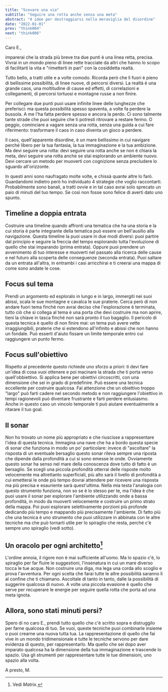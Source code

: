 ```yaml
---
title: "Scovare una via"
subtitle: "Seguire una rotta anche senza una meta"
abstract: "4 idee per destraggiarsi nella meraviglia del disordine"
date: "2022-01-01"
prev: "think004"
next: "think006"
---
```


Caro E.,

imparerai che la strada più breve tra due punti è una linea retta, precisa.
Vivrai in un mondo pieno di linee rette tracciate da altri che hanno lo scopo di facilitarti la vita e "rimetterti in pari" con la cosiddetta realtà.

Tutto bello, a tratti utile e a volte comodo. Ricorda però che lì fuori è pieno di bellissime possibilità, di linee nuove, di percorsi diversi.
La realtà è una grande caos, una moltitudine di cause ed effetti, di correlazioni e collegamenti, di percorsi tortuosi e montagne russe a non finire.

Per collegare due punti puoi usare infinite linee delle lunghezze che preferisci: ma questa possibilità spesso spaventa, a volte fa perdere la bussola. A me l'ha fatta perdere spesso e ancora la perdo. Ci sono talmente tante strade che puoi seguire che ti potresti ritrovare a restare fermo. O peggio, cominciare a vagare senza una rotta, senza una guida a cui fare riferimento: trasformare il caos in caso diventa un gioco a perdere.

Il caos, quell'apparente disordine, è un mare bellissimo in cui navigare perché libero per la tua fantasia, la tua immaginazione e la tua ambizione. Ma devi seguire una rotta: devi seguire una rotta anche se non è chiara la meta, devi seguire una rotta anche se stai esplorando un ambiente nuovo. Devi cercare un metodo per muoverti con cognizione senza precludere lo sguardo all'orizzonte.

In questi anni sono naufragato molte volte, e chissà quante altre lo farò. Guardandomi indietro però ho individuato 4 strategie che voglio raccontarti. Probabilmente sono banali, a tratti ovvie e in tal caso avrai solo sprecato un paio di minuti del tuo tempo. Se così non fosse sono felice di averti dato uno spunto.

## Timeline a doppia entrata

Costruire una timeline quando affronti una tematica che ha una storia e la cui storia è parte integrante della tematica può essere un bell'ausilio alla navigazione. Questa timeline la puoi usare in due modi diversi: puoi partire dal principio e seguire la freccia del tempo esplorando tutta l'evoluzione di quello che stai imparando (prima entrata). Oppure puoi prendere un avvenimento di tuo interesse e muoverti nel passato alla ricerca delle cause e nel futuro alla scoperta delle conseguenze (seconda entrata).
Puoi saltare da un entrata all'altra, in entrambi i casi arricchirai e ti creerai una mappa di come sono andate le cose.

## Focus sul tema

Prendi un argomento ed esploralo in lungo e in largo, immergiti nei suoi abissi, scala le sue montagne e cavalca le sue praterie. Cerca però di non andare fuori tema finché non avrai deciso che l'esplorazione è terminata, tutto ciò che si collega al tema è una porta che devi costruire ma non aprire, tieni la chiave in tasca finché non sarà pronto il tuo bagaglio. Il pericolo di questa tecnica è quello di non finire mai: un tema può avere vette irraggiungibili, praterie che si estendono all'infinito e abissi che non hanno un fondale. Può esserti d'aiuto fissare un limite temporale entro cui raggiungere un punto fermo.

## Focus sull'obiettivo

Rispetto al precedente questo richiede uno sforzo a priori: ti devi fare un'idea di cosa vuoi ottenere e poi macinare la strada che ti porta verso quell'obbiettivo. Si applica bene per obiettivi circoscritti, con una dimensione che sei in grado di predefinire. Può essere una tecnica eccellente per costruire qualcosa. Fai attenzione che un obiettivo troppo "largo" può farti cadere nel secondo metodo e non raggiungere l'obiettivo in tempi ragionevoli può diventare frustrante e farti perdere entusiasmo. Anche in questo caso un vincolo temporale ti può aiutare eventualmente a ritarare il tuo goal.

## Il sonar

Non ho trovato un nome più appropriato e che riuscisse a rappresentare l'idea di questa tecnica. Immagina una nave che ha a bordo questa specie di sonar che funziona in modo un po' particolare: invece di "ascoltare" la risposta di un eventuale bersaglio questo sonar rileva sempre una riposta che dipende dalla profondità a cui si sono emesse le onde.
Ovviamente questo sonar ha senso nel mare della conoscenza dove tutto di fatto è un bersaglio. Se scegli una piccola profondità otterrai delle risposte molto velocemente ma altrettanto superficiali, più alto sarà il livello di profondità a cui emetterai le onde più tempo dovrai attendere per ricevere una risposta ma più precisa e esauriente sarà quest'ultima. Nella mia testa l'analogia con questo strumento funziona, non so se è lo stesso per te, ma l'idea è che puoi usare il sonar per esplorare l'ambiente utilizzando onde a bassa profondità, in modo da muoverti velocemente e costruire un primo strato della mappa. Poi puoi esplorare selettivamente porzioni più profonde dedicando più tempo e mappando più precisamente l'ambiente.
Di fatto più che una tecnica è uno strumento che puoi utilizzare in abbinata con le altre tecniche ma che può tornarti utile per lo spiraglio che resta, perché c'è sempre uno spiraglio (vedi sotto).

## Un oracolo per ogni architetto[^1]

L'ordine annoia, il rigore non è mai sufficiente all'uomo. Ma lo spazio c'è, lo spiraglio per far fluire le suggestioni, l'insenatura in cui un mare diverso tocca le tue acque. Non costruire una diga, ma lega una corda allo scoglio e prova l'avventura. Per ogni scelta che farai tutte le altre possibilità saranno lì al confine che ti chiamano. Ascoltale di tanto in tanto, dalle la possibilità di suggerire qualcosa di nuovo. A volte una piccola evasione è quello che serve per recuperare le energie per seguire quella rotta che porta ad una meta ignota.

## Allora, sono stati minuti persi?

Spero di no caro E., prendi tutto quello che c'è scritto sopra e distruggilo per farne qualcosa di tuo. Se vuoi, queste tecniche puoi combinarle insieme o puoi crearne una nuova tutta tua. La rappresentazione di quello che fai vive in un mondo tridimensionale e tutte le tecniche servono per dare evidenza di questo, per rappresentarlo. Ma quello che sei dopo aver imparato qualcosa ha la dimensione della tua immaginazione e trascende lo spazio. Usa gli strumenti per rappresentare tutte le tue dimensioni, uno spazio alla volta.

A presto,
M.

[^1]: Vedi *Matrix*.